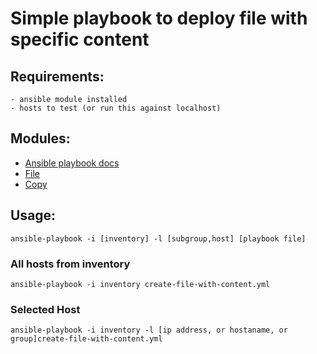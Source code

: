 # Simple playbook to deploy file with specific content

## Requirements:
    - ansible module installed
    - hosts to test (or run this against localhost) 

## Modules:
- [Ansible playbook docs](https://docs.ansible.com/ansible/latest/cli/ansible-playbook.html)
- [File](https://docs.ansible.com/ansible/latest/collections/ansible/builtin/file_module.html)
- [Copy](https://docs.ansible.com/ansible/latest/collections/ansible/builtin/copy_module.html)

## Usage:
`ansible-playbook -i [inventory] -l [subgroup,host] [playbook file]`

### All hosts from inventory
`ansible-playbook -i inventory create-file-with-content.yml`

### Selected Host
`ansible-playbook -i inventory -l [ip address, or hostaname, or group]create-file-with-content.yml`
